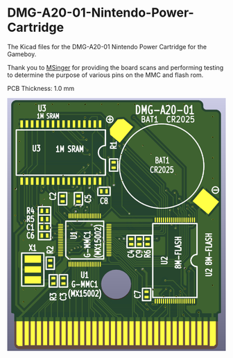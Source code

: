 # DMG-A20-01-Nintendo-Power-Cartridge
The Kicad files for the DMG-A20-01 Nintendo Power Cartridge for the Gameboy.

Thank you to [MSinger](https://github.com/msinger) for providing the board scans and performing testing to determine the purpose of various pins on the MMC and flash rom. 

PCB Thickness: 1.0 mm

![image](https://github.com/RWeick/DMG-A20-01-Nintendo-Power-Cartridge/blob/main/DMG-A20-01.png)
